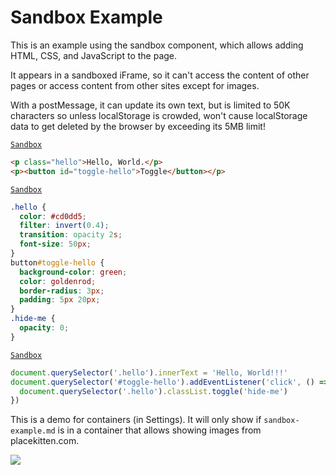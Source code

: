 # Sandbox Example

This is an example using the sandbox component, which allows adding HTML, CSS, and JavaScript to the page.

It appears in a sandboxed iFrame, so it can't access the content of other pages or access content from other sites except for images.

With a postMessage, it can update its own text, but is limited to 50K characters so unless localStorage is crowded, won't cause localStorage data to get deleted by the browser by exceeding its 5MB limit!

[`Sandbox`](https://macchiato.dev/component/#Sandbox)

```html
<p class="hello">Hello, World.</p>
<p><button id="toggle-hello">Toggle</button></p>
```

[`Sandbox`](https://macchiato.dev/component/#Sandbox)

```css
.hello {
  color: #cd0dd5;
  filter: invert(0.4);
  transition: opacity 2s;
  font-size: 50px;
}
button#toggle-hello {
  background-color: green;
  color: goldenrod;
  border-radius: 3px;
  padding: 5px 20px;
}
.hide-me {
  opacity: 0;
}
```

[`Sandbox`](https://macchiato.dev/component/#Sandbox)

```js
document.querySelector('.hello').innerText = 'Hello, World!!!'
document.querySelector('#toggle-hello').addEventListener('click', () => {
  document.querySelector('.hello').classList.toggle('hide-me')
})
```

This is a demo for containers (in Settings). It will only show if `sandbox-example.md` is in a container that allows showing images from placekitten.com.

![](https://placekitten.com/200/300)
